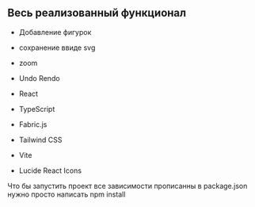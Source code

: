 ## Весь реализованный функционал
- Добавление фигурок
- сохранение ввиде svg 
- zoom
- Undo Rendo


- React
- TypeScript
- Fabric.js
- Tailwind CSS
- Vite
- Lucide React Icons


Что бы запустить проект все зависимости прописанны в package.json нужно просто написать npm install
